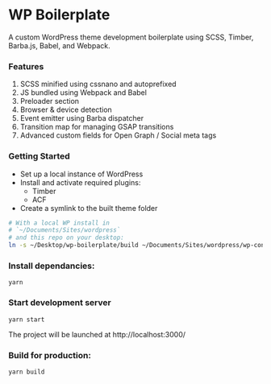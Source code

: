# WP Boilerplate
A custom WordPress theme development boilerplate using SCSS, Timber, Barba.js, Babel, and Webpack.

### Features
1. SCSS minified using cssnano and autoprefixed
2. JS bundled using Webpack and Babel
3. Preloader section
4. Browser & device detection
5. Event emitter using Barba dispatcher
6. Transition map for managing GSAP transitions
7. Advanced custom fields for Open Graph / Social meta tags

### Getting Started
- Set up a local instance of WordPress
- Install and activate required plugins:
  - Timber
  - ACF
- Create a symlink to the built theme folder
```sh
# With a local WP install in
# `~/Documents/Sites/wordpress`
# and this repo on your desktop:
ln -s ~/Desktop/wp-boilerplate/build ~/Documents/Sites/wordpress/wp-content/themes/wp-boilerplate
```
### Install dependancies:
```
yarn
```
### Start development server
```
yarn start
```
The project will be launched at http://localhost:3000/
### Build for production:
```
yarn build
```
